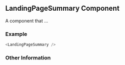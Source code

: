 ## LandingPageSummary Component
A component that ...

### Example

```js
<LandingPageSummary />
```


### Other Information
